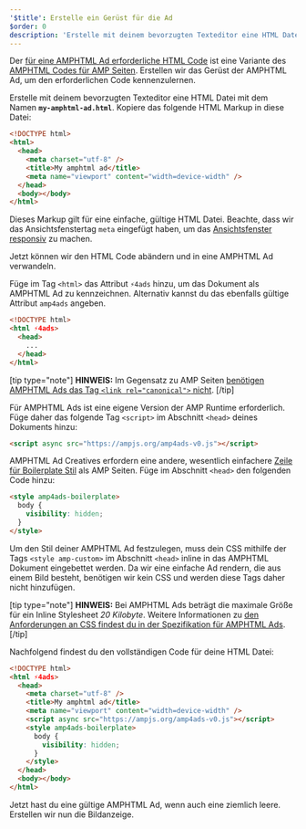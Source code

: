 ```yaml
---
'$title': Erstelle ein Gerüst für die Ad
$order: 0
description: 'Erstelle mit deinem bevorzugten Texteditor eine HTML Datei mit dem Namen my-amphtml-ad.html. Kopiere das folgende HTML Markup in diese Datei: …'
---
```


Der [für eine AMPHTML Ad erforderliche HTML Code](../../../../documentation/guides-and-tutorials/learn/a4a_spec.md) ist eine Variante des [AMPHTML Codes für AMP Seiten](../../../../documentation/guides-and-tutorials/learn/spec/amphtml.md). Erstellen wir das Gerüst der AMPHTML Ad, um den erforderlichen Code kennenzulernen.

Erstelle mit deinem bevorzugten Texteditor eine HTML Datei mit dem Namen **`my-amphtml-ad.html`**. Kopiere das folgende HTML Markup in diese Datei:

```html
<!DOCTYPE html>
<html>
  <head>
    <meta charset="utf-8" />
    <title>My amphtml ad</title>
    <meta name="viewport" content="width=device-width" />
  </head>
  <body></body>
</html>
```

Dieses Markup gilt für eine einfache, gültige HTML Datei. Beachte, dass wir das Ansichtsfenstertag `meta` eingefügt haben, um das [Ansichtsfenster responsiv](../../../../documentation/guides-and-tutorials/develop/style_and_layout/responsive_design.md#controlling-the-viewport) zu machen.

Jetzt können wir den HTML Code abändern und in eine AMPHTML Ad verwandeln.

Füge im Tag `<html>` das Attribut `⚡4ads` hinzu, um das Dokument als AMPHTML Ad zu kennzeichnen. Alternativ kannst du das ebenfalls gültige Attribut `amp4ads` angeben.

```html
<!DOCTYPE html>
<html ⚡4ads>
  <head>
    ...
  </head>
</html>
```

[tip type="note"] **HINWEIS:** Im Gegensatz zu AMP Seiten [benötigen AMPHTML Ads das Tag `<link rel="canonical">` nicht](../../../../documentation/guides-and-tutorials/learn/a4a_spec.md#amphtml-ad-format-rules). [/tip]

Für AMPHTML Ads ist eine eigene Version der AMP Runtime erforderlich. Füge daher das folgende Tag `<script>` im Abschnitt `<head>` deines Dokuments hinzu:

```html
<script async src="https://ampjs.org/amp4ads-v0.js"></script>
```

AMPHTML Ad Creatives erfordern eine andere, wesentlich einfachere [Zeile für Boilerplate Stil](../../../../documentation/guides-and-tutorials/learn/a4a_spec.md#boilerplate) als AMP Seiten. Füge im Abschnitt `<head>` den folgenden Code hinzu:

```html
<style amp4ads-boilerplate>
  body {
    visibility: hidden;
  }
</style>
```

Um den Stil deiner AMPHTML Ad festzulegen, muss dein CSS mithilfe der Tags `<style amp-custom>` im Abschnitt `<head>` inline in das AMPHTML Dokument eingebettet werden. Da wir eine einfache Ad rendern, die aus einem Bild besteht, benötigen wir kein CSS und werden diese Tags daher nicht hinzufügen.

[tip type="note"] **HINWEIS:** Bei AMPHTML Ads beträgt die maximale Größe für ein Inline Stylesheet _20 Kilobyte_. Weitere Informationen zu [den Anforderungen an CSS findest du in der Spezifikation für AMPHTML Ads](../../../../documentation/guides-and-tutorials/learn/a4a_spec.md#css). [/tip]

Nachfolgend findest du den vollständigen Code für deine HTML Datei:

```html
<!DOCTYPE html>
<html ⚡4ads>
  <head>
    <meta charset="utf-8" />
    <title>My amphtml ad</title>
    <meta name="viewport" content="width=device-width" />
    <script async src="https://ampjs.org/amp4ads-v0.js"></script>
    <style amp4ads-boilerplate>
      body {
        visibility: hidden;
      }
    </style>
  </head>
  <body></body>
</html>
```

Jetzt hast du eine gültige AMPHTML Ad, wenn auch eine ziemlich leere. Erstellen wir nun die Bildanzeige.

